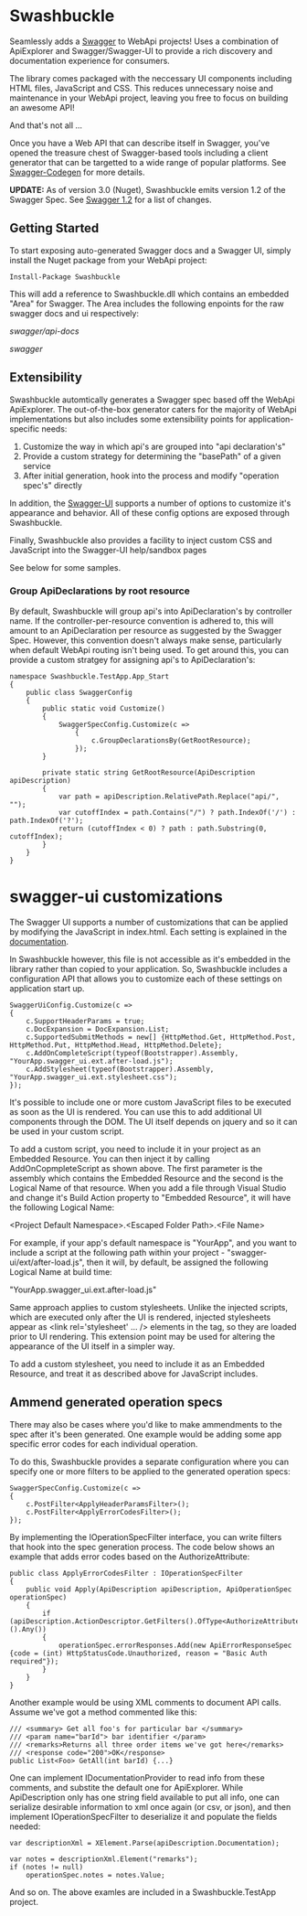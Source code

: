 Swashbuckle
=========
Seamlessly adds a [Swagger](https://developers.helloreverb.com/swagger) to WebApi projects! Uses a combination of ApiExplorer and Swagger/Swagger-UI to provide a rich discovery and documentation experience for consumers.

The library comes packaged with the neccessary UI components including HTML files, JavaScript and CSS. This reduces unnecessary noise and maintenance in your WebApi project, leaving you free to focus on building an awesome API!   

And that's not all ...

Once you have a Web API that can describe itself in Swagger, you've opened the treasure chest of Swagger-based tools including a client generator that can be targetted to a wide range of popular platforms. See [Swagger-Codegen](https://github.com/wordnik/swagger-codegen) for more details.

**UPDATE:** As of version 3.0 (Nuget), Swashbuckle emits version 1.2 of the Swagger Spec. See [Swagger 1.2](https://github.com/wordnik/swagger-core/wiki/1.2-transition) for a list of changes.

Getting Started
--------------------

To start exposing auto-generated Swagger docs and a Swagger UI, simply install the Nuget package from your WebApi project:

    Install-Package Swashbuckle

This will add a reference to Swashbuckle.dll which contains an embedded "Area" for Swagger. The Area includes the following enpoints for the raw swagger docs and ui respectively:

*swagger/api-docs*

*swagger*

Extensibility
--------------------

Swashbuckle automtically generates a Swagger spec based off the WebApi ApiExplorer. The out-of-the-box generator caters for the majority of WebApi implementations but also includes some extensibility points for application-specific needs:

1. Customize the way in which api's are grouped into "api declaration's"
2. Provide a custom strategy for determining the "basePath" of a given service 
3. After initial generation, hook into the process and modify "operation spec's" directly

In addition, the [Swagger-UI](https://github.com/wordnik/swagger-ui) supports a number of options to customize it's appearance and behavior. All of these config options are exposed through Swashbuckle.

Finally, Swashbuckle also provides a facility to inject custom CSS and JavaScript into the Swagger-UI help/sandbox pages

See below for some samples.

### Group ApiDeclarations by root resource ###

By default, Swashbuckle will group api's into ApiDeclaration's by controller name. If the controller-per-resource convention is adhered to, this will amount to an ApiDeclaration per resource as suggested by the Swagger Spec. However, this convention doesn't always make sense, particularly when default WebApi routing isn't being used. To get around this, you can provide a custom stratgey for assigning api's to ApiDeclaration's:

    namespace Swashbuckle.TestApp.App_Start
    {
        public class SwaggerConfig
        {
            public static void Customize()
            {
                SwaggerSpecConfig.Customize(c =>
                    {
                        c.GroupDeclarationsBy(GetRootResource);
                    });
            }
    
            private static string GetRootResource(ApiDescription apiDescription)
            {
                var path = apiDescription.RelativePath.Replace("api/", "");
                var cutoffIndex = path.Contains("/") ? path.IndexOf('/') : path.IndexOf('?');
                return (cutoffIndex < 0) ? path : path.Substring(0, cutoffIndex);
            }
        }
    }

# swagger-ui customizations

The Swagger UI supports a number of customizations that can be applied by modifying the JavaScript in index.html. Each setting is explained in the [documentation](https://github.com/wordnik/swagger-ui).

In Swashbuckle however, this file is not accessible as it's embedded in the library rather than copied to your application. So, Swashbuckle includes a configuration API that allows you to customize each of these settings on application start up.

    SwaggerUiConfig.Customize(c =>
    {
        c.SupportHeaderParams = true;
        c.DocExpansion = DocExpansion.List;
        c.SupportedSubmitMethods = new[] {HttpMethod.Get, HttpMethod.Post, HttpMethod.Put, HttpMethod.Head, HttpMethod.Delete};
        c.AddOnCompleteScript(typeof(Bootstrapper).Assembly, "YourApp.swagger_ui.ext.after-load.js");
        c.AddStylesheet(typeof(Bootstrapper).Assembly, "YourApp.swagger_ui.ext.stylesheet.css");
    });
       
It's possible to include one or more custom JavaScript files to be executed as soon as the UI is rendered. You can use this to add additional UI components through the DOM. The UI itself depends on jquery and so it can be used in your custom script.

To add a custom script, you need to include it in your project as an Embedded Resource. You can then inject it by calling AddOnCopmpleteScript as shown above. The first parameter is the assembly which contains the Embedded Resource and the second is the Logical Name of that resource. When you add a file through Visual Studio and change it's Build Action property to "Embedded Resource", it will have the following Logical Name:

\<Project Default Namespace>.\<Escaped Folder Path>.\<File Name>

For example, if your app's default namespace is "YourApp", and you want to include a script at the following path within your project - "swagger-ui/ext/after-load.js", then it will, by default, be assigned the following Logical Name at build time:

"YourApp.swagger_ui.ext.after-load.js"

Same approach applies to custom stylesheets. Unlike the injected scripts, which are executed only after the UI is rendered, injected stylesheets appear as <link rel='stylesheet' ... /> elements in the <head> tag, so they are loaded prior to UI rendering. This extension point may be used for altering the appearance of the UI itself in a simpler way.

To add a custom stylesheet, you need to include it as an Embedded Resource, and treat it as described above for JavaScript includes.
        
## Ammend generated operation specs 

There may also be cases where you'd like to make ammendments to the spec after it's been generated. One example would be adding some app specific error codes for each individual operation.

To do this, Swashbuckle provides a separate configuration where you can specify one or more filters to be applied to the generated operation specs:

    SwaggerSpecConfig.Customize(c =>
    {
        c.PostFilter<ApplyHeaderParamsFilter>();
        c.PostFilter<ApplyErrorCodesFilter>();
    });
    
By implementing the IOperationSpecFilter interface, you can write filters that hook into the spec generation process. The code below shows an example that adds error codes based on the AuthorizeAttribute:

    public class ApplyErrorCodesFilter : IOperationSpecFilter
    {
        public void Apply(ApiDescription apiDescription, ApiOperationSpec operationSpec)
        {
            if (apiDescription.ActionDescriptor.GetFilters().OfType<AuthorizeAttribute>().Any())
            {
                operationSpec.errorResponses.Add(new ApiErrorResponseSpec {code = (int) HttpStatusCode.Unauthorized, reason = "Basic Auth required"});
            }
        }
    }

Another example would be using  XML comments to document API calls. Assume we've got a method commented like this:

    /// <summary> Get all foo's for particular bar </summary>
    /// <param name="barId"> bar identifier </param>
    /// <remarks>Returns all three order items we've got here</remarks>
    /// <response code="200">OK</response>
    public List<Foo> GetAll(int barId) {...}
    
One can implement IDocumentationProvider to read info from these comments, and substite the default one for ApiExplorer. While ApiDescription only has one string field available to put all info, one can serialize desirable information to xml once again (or csv, or json), and then implement IOperationSpecFilter to deserialize it and populate the fields needed:

    var descriptionXml = XElement.Parse(apiDescription.Documentation);

    var notes = descriptionXml.Element("remarks");
    if (notes != null)
        operationSpec.notes = notes.Value;

And so on. The above examles are included in a Swashbuckle.TestApp project.
